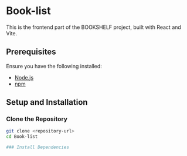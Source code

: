 # Book-list

This is the frontend part of the BOOKSHELF project, built with React and Vite.

## Prerequisites

Ensure you have the following installed:
- [Node.js](https://nodejs.org/)
- [npm](https://www.npmjs.com/)

## Setup and Installation

### Clone the Repository
```bash
git clone <repository-url>
cd Book-list

### Install Dependencies
